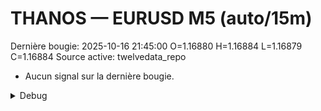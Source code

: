 # THANOS — EURUSD M5 (auto/15m)
Dernière bougie: 2025-10-16 21:45:00  O=1.16880  H=1.16884  L=1.16879  C=1.16884
Source active: twelvedata_repo

- Aucun signal sur la dernière bougie.

<details><summary>Debug</summary>

- TD_API_KEY manquant.

</details>